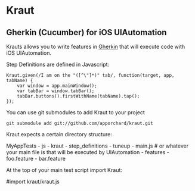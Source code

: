 # Kraut #
## Gherkin (Cucumber) for iOS UIAutomation ##

Krauts allows you to write features in [Gherkin](https://github.com/cucumber/cucumber/wiki/Gherkin) that will execute code with iOS UIAutomation.

Step Definitions are defined in Javascript:

	Kraut.given(/I am on the "([^\"]*)" tab/, function(target, app, tabName) {
    	var window = app.mainWindow();
    	var tabBar = window.tabBar();
    	tabBar.buttons().firstWithName(tabName).tap();
	});


You can use git submodules to add Kraut to your project

	git submodule add git://github.com/apporchard/kraut.git
  

Kraut expects a certain directory structure:

MyAppTests
	- js
		- kraut
		- step_definitions
		- tuneup
		- main.js # or whatever your main file is that will be executed by UIAutomation
	- features
		- foo.feature
		- bar.feature

At the top of your main test script import Kraut:

  #import kraut/kraut.js
  

  
  